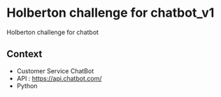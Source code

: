 # Holberton challenge for chatbot_v1
Holberton challenge for chatbot

## Context
- Customer Service ChatBot
- API : https://api.chatbot.com/
- Python
